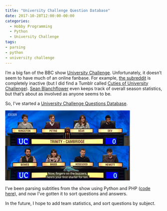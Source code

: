```yaml
---
title: "University Challenge Question Database"
date: 2017-10-28T12:00:00-00:00
categories:
  - Hobby Programming
  - Python
  - University Challenge
tags:
- parsing
- python
- university challenge
---
```


I’m a big fan of the BBC show [University Challenge](http://www.bbc.co.uk/programmes/b006t6l0). Unfortunately, it doesn’t seem to have much of an online fanbase. For example, [the subreddit](https://www.reddit.com/r/UniversityChallengeUK/top/?sort=top&t=month) is completely inactive (but I did find a Tumblr called [Cuties of University Challenge](https://cutiesofuniversitychallenge.tumblr.com/)). [Sean Blanchflower](http://www.blanchflower.org/uc/ucstat.html) even keeps track of overall season statistics, but that’s about as involved as anyone seems to be.

So, I’ve started a [University Challenge Questions Database](/assets/uchallenge/uc.html).

![University Challenge](/assets/images/blogPosts/uc_picture.png)

I’ve been parsing subtitles from the show using Python and PHP ([code here](https://github.com/nequals30/universityChallenge)), and now I’ve gotten it to sort questions and answers.

In the future, I hope to add team statistics, and sort questions by subject. 
